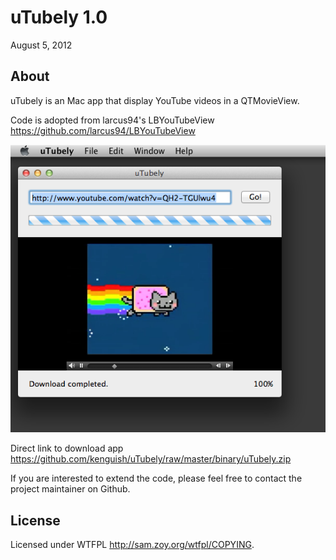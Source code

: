 uTubely 1.0
======================
August 5, 2012

## About

uTubely is an Mac app that display YouTube videos in a QTMovieView.

Code is adopted from larcus94's LBYouTubeView <https://github.com/larcus94/LBYouTubeView>

[![](http://github.com/kenguish/uTubely/raw/master/misc/screenshot.png)](http://github.com/kenguish/uTubely/raw/master/misc/screenshot.png)

Direct link to download app <https://github.com/kenguish/uTubely/raw/master/binary/uTubely.zip>

If you are interested to extend the code, please feel free to contact the project maintainer on Github.

## License
Licensed under WTFPL <http://sam.zoy.org/wtfpl/COPYING>.

